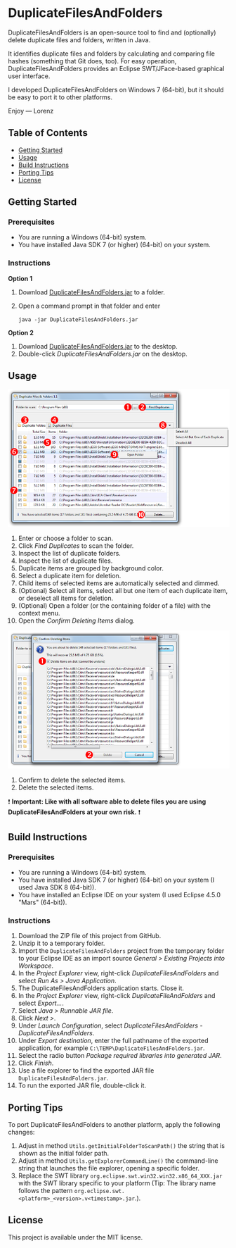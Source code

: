 # DuplicateFilesAndFolders

DuplicateFilesAndFolders is an open-source tool to find and (optionally) delete duplicate files and folders, written in Java.

It identifies duplicate files and folders by calculating and comparing file hashes (something that Git does, too). For easy operation, DuplicateFilesAndFolders provides an Eclipse SWT/JFace-based graphical user interface.

I developed DuplicateFilesAndFolders on Windows 7 (64-bit), but it should be easy to port it to other platforms.

Enjoy &mdash; Lorenz

## Table of Contents

* [Getting Started](#getting-started)
* [Usage](#usage)
* [Build Instructions](#build-instructions)
* [Porting Tips](#porting-tips)
* [License](#license)

## Getting Started

### Prerequisites

* You are running a Windows (64-bit) system.
* You have installed Java SDK 7 (or higher) (64-bit) on your system.

### Instructions

**Option 1**
1. Download [DuplicateFilesAndFolders.jar](https://github.com/lwiest/DuplicateFilesAndFolders/releases/download/v2.0/DuplicateFilesAndFolders.jar) to a folder.
2. Open a command prompt in that folder and enter

   ```
   java -jar DuplicateFilesAndFolders.jar
   ```

**Option 2**
1. Download [DuplicateFilesAndFolders.jar](https://github.com/lwiest/DuplicateFilesAndFolders/releases/download/v2.0/DuplicateFilesAndFolders.jar) to the desktop.
2. Double-click _DuplicateFilesAndFolders.jar_ on the desktop.

## Usage

<img src="pics/image1.png" width="660"/>

1. Enter or choose a folder to scan.
2. Click _Find Duplicates_ to scan the folder.
3. Inspect the list of duplicate folders.
4. Inspect the list of duplicate files.
5. Duplicate items are grouped by background color.
6. Select a duplicate item for deletion.
7. Child items of selected items are automatically selected and dimmed.
8. (Optional) Select all items, select all but one item of each duplicate item, or deselect all items for deletion.
9. (Optional) Open a folder (or the containing folder of a file) with the context menu.
10. Open the _Confirm Deleting Items_ dialog.

<img src="pics/image2.png" width="660"/>

1. Confirm to delete the selected items.
2. Delete the selected items.

:exclamation: **Important: Like with all software able to delete files you are using DuplicateFilesAndFolders at your own risk.** :exclamation:

## Build Instructions

### Prerequisites

* You are running a Windows (64-bit) system.
* You have installed Java SDK 7 (or higher) (64-bit) on your system (I used Java SDK 8 (64-bit)).
* You have installed an Eclipse IDE on your system (I used Eclipse 4.5.0 "Mars" (64-bit)).

### Instructions

1. Download the ZIP file of this project from GitHub.
2. Unzip it to a temporary folder.
3. Import the `DuplicateFilesAndFolders` project from the temporary folder to your Eclipse IDE as an import source _General > Existing Projects into Workspace_.
4. In the _Project Explorer_ view, right-click _DuplicateFilesAndFolders_ and select _Run As > Java Application_.
5. The DuplicateFilesAndFolders application starts. Close it.
6. In the _Project Explorer_ view, right-click _DuplicateFileAndFolders_ and select _Export..._.
7. Select _Java > Runnable JAR file_.
8. Click _Next >_.
9. Under _Launch Configuration_, select _DuplicateFilesAndFolders - DuplicateFilesAndFolders_.
10. Under _Export destination_, enter the full pathname of the exported application, for example `C:\TEMP\DuplicateFilesAndFolders.jar`.
11. Select the radio button _Package required libraries into generated JAR_.
12. Click _Finish_.
13. Use a file explorer to find the exported JAR file `DuplicateFilesAndFolders.jar`.
14. To run the exported JAR file, double-click it.

## Porting Tips

To port DuplicateFilesAndFolders to another platform, apply the following changes:

1. Adjust in method `Utils.getInitialFolderToScanPath()` the string that is shown as the initial folder path.
2. Adjust in method `Utils.getExplorerCommandLine()` the command-line string that launches the file explorer, opening a specific folder.
3. Replace the SWT library `org.eclipse.swt.win32.win32.x86_64_XXX.jar` with the SWT library specific to your platform (Tip: The library name follows the pattern `org.eclipse.swt.<platform>_<version>.v<timestamp>.jar`.).

## License

This project is available under the MIT license.
